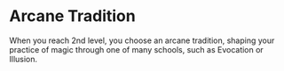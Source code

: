 # Arcane Tradition

When you reach 2nd level, you choose an arcane tradition, shaping your practice of magic through one of many schools, such as Evocation or Illusion.